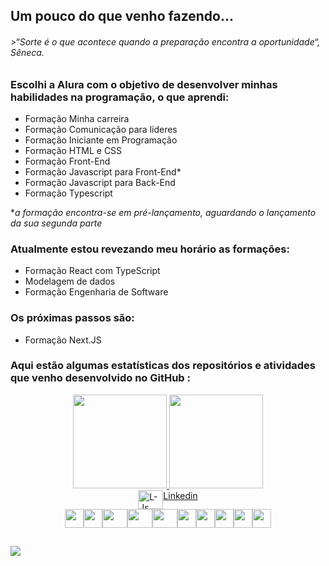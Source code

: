 ## Um pouco do que venho fazendo...

###### >*“Sorte é o que acontece quando a preparação encontra a oportunidade“, Sêneca.*

### **<p> Escolhi a Alura com o objetivo de desenvolver minhas habilidades na programação, o que aprendi: </p>**
<ul>
<li> Formação Minha carreira</li>
<li> Formação Comunicação para líderes</li>
<li> Formação Iniciante em Programação</li>
<li> Formação HTML e CSS</li>
<li> Formação Front-End</li>
<li> Formação Javascript para Front-End*</li>
<li> Formação Javascript para Back-End</li>
<li> Formação Typescript</li>
</ul>

**a formação encontra-se em pré-lançamento, aguardando o lançamento da sua segunda parte*

### **<p> Atualmente estou revezando meu horário as formações:</p>** 
<ul>
<li> Formação React com TypeScript</li>
<li> Modelagem de dados</li>
<li> Formação Engenharia de Software</li>
</ul>

### **<p> Os próximas passos são: </p>**
<ul>
<li> Formação Next.JS</li>
</ul>


### **<p> Aqui estão algumas estatísticas dos repositórios e atividades que venho desenvolvido no GitHub : </p>**
<div align="center">
  <a href="https://github.com/LucianoModest0">
  <img height="150em" src="https://github-readme-stats.vercel.app/api?username=LucianoModest0&show_icons=true&theme=dark&include_all_commits=true&count_private=true"/>
  <img height="150em" src="https://github-readme-stats.vercel.app/api/top-langs/?username=LucianoModest0&layout=compact&langs_count=7&theme=dark"/>
  </a>
</div>
  
<div style="display: flex;justify-content:center;"><br>
   <img align="center" alt="L-Js" height="30" width="40" src="https://cdn.jsdelivr.net/gh/devicons/devicon/icons/linkedin/linkedin-original.svg" />
   <a href="https://www.linkedin.com/in/luciano-modesto/">Linkedin</a>
</div>

<div style="display: flex;justify-content:center;"><br>
  <img align="center"  height="30" width "40" src="https://cdn.jsdelivr.net/gh/devicons/devicon/icons/linux/linux-original.svg"/>
  <img align="center"  height="30" width "40" src="https://cdn.jsdelivr.net/gh/devicons/devicon/icons/vscode/vscode-original.svg"/>
  <img align="center"  height="30" width="40" src="https://cdn.jsdelivr.net/gh/devicons/devicon/icons/html5/html5-plain.svg"/>
  <img align="center"  height="30" width="40" src="https://cdn.jsdelivr.net/gh/devicons/devicon/icons/css3/css3-plain.svg"/>
  <img align="center"  height="30" width="40" src="https://cdn.jsdelivr.net/gh/devicons/devicon/icons/sass/sass-original.svg"/>
  <img align="center"  height="30" width "40" src="https://cdn.jsdelivr.net/gh/devicons/devicon/icons/bulma/bulma-plain.svg"/>
  <img align="center"  height="30" width "40" src="https://cdn.jsdelivr.net/gh/devicons/devicon/icons/bootstrap/bootstrap-plain.svg"/>
  <img align="center"  height="30" width "40" src="https://cdn.jsdelivr.net/gh/devicons/devicon/icons/javascript/javascript-plain.svg"/>
  <img align="center"  height="30" width "40" src="https://cdn.jsdelivr.net/gh/devicons/devicon/icons/typescript/typescript-plain.svg"/>
  <img align="center"  height="30" width "40" src="https://cdn.jsdelivr.net/gh/devicons/devicon/icons/react/react-original.svg"/>
</div>
  
  
    
  ##
  
  <div> 

  <a href = "mailto:lumoname@gmail.com"><img src="https://img.shields.io/badge/-Gmail-%23333?style=for-the-badge&logo=gmail&logoColor=white" target="_blank"></a>
<!--   <a href="https://www.linkedin.com/in/#" target="_blank"><img src="https://img.shields.io/badge/-LinkedIn-%230077B5?style=for-the-badge&logo=linkedin&logoColor=white" target="_blank"></a>  -->

 
</div>
  
